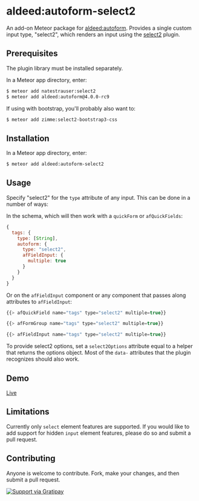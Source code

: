 aldeed:autoform-select2
=========================

An add-on Meteor package for [aldeed:autoform](https://github.com/aldeed/meteor-autoform). Provides a single custom input type, "select2", which renders an input using the [select2](http://ivaynberg.github.io/select2/) plugin.

## Prerequisites

The plugin library must be installed separately.

In a Meteor app directory, enter:

```bash
$ meteor add natestrauser:select2
$ meteor add aldeed:autoform@4.0.0-rc9
```

If using with bootstrap, you'll probably also want to:

```bash
$ meteor add zimme:select2-bootstrap3-css
```

## Installation

In a Meteor app directory, enter:

```bash
$ meteor add aldeed:autoform-select2
```

## Usage

Specify "select2" for the `type` attribute of any input. This can be done in a number of ways:

In the schema, which will then work with a `quickForm` or `afQuickFields`:

```js
{
  tags: {
    type: [String],
    autoform: {
      type: "select2",
      afFieldInput: {
        multiple: true
      }
    }
  }
}
```

Or on the `afFieldInput` component or any component that passes along attributes to `afFieldInput`:

```js
{{> afQuickField name="tags" type="select2" multiple=true}}

{{> afFormGroup name="tags" type="select2" multiple=true}}

{{> afFieldInput name="tags" type="select2" multiple=true}}
```

To provide select2 options, set a `select2Options` attribute equal to a helper that returns the options object. Most of the `data-` attributes that the plugin recognizes should also work.

## Demo

[Live](http://autoform.meteor.com/types)

## Limitations

Currently only `select` element features are supported. If you would like to add support for hidden `input` element features, please do so and submit a pull request.

## Contributing

Anyone is welcome to contribute. Fork, make your changes, and then submit a pull request.

[![Support via Gratipay](https://cdn.rawgit.com/gratipay/gratipay-badge/2.1.3/dist/gratipay.png)](https://gratipay.com/aldeed/)
